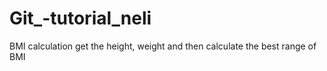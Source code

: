 # Git_-tutorial_neli
BMI calculation
get the height, weight and then calculate the best range of BMI